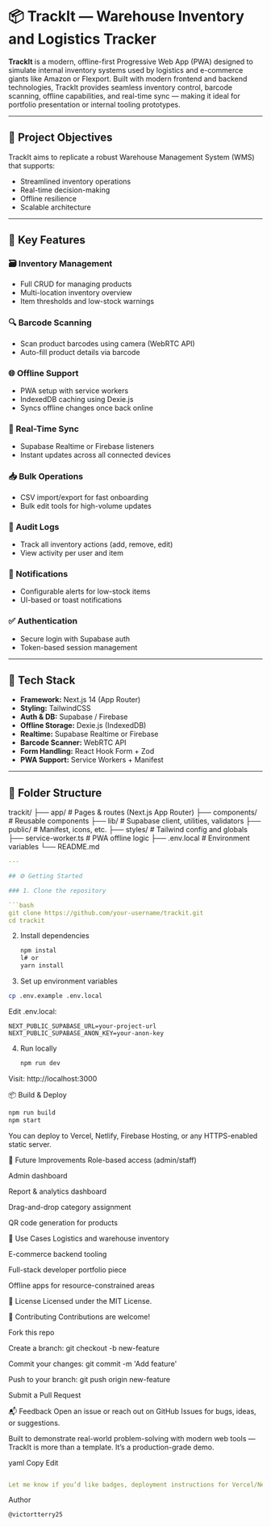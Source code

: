 # 📦 TrackIt — Warehouse Inventory and Logistics Tracker

**TrackIt** is a modern, offline-first Progressive Web App (PWA) designed to simulate internal inventory systems used by logistics and e-commerce giants like Amazon or Flexport. Built with modern frontend and backend technologies, TrackIt provides seamless inventory control, barcode scanning, offline capabilities, and real-time sync — making it ideal for portfolio presentation or internal tooling prototypes.

---

## 📌 Project Objectives

TrackIt aims to replicate a robust Warehouse Management System (WMS) that supports:
- Streamlined inventory operations
- Real-time decision-making
- Offline resilience
- Scalable architecture

---

## 🚀 Key Features

### 🗃️ Inventory Management
- Full CRUD for managing products
- Multi-location inventory overview
- Item thresholds and low-stock warnings

### 🔍 Barcode Scanning
- Scan product barcodes using camera (WebRTC API)
- Auto-fill product details via barcode

### 🌐 Offline Support
- PWA setup with service workers
- IndexedDB caching using Dexie.js
- Syncs offline changes once back online

### 🔄 Real-Time Sync
- Supabase Realtime or Firebase listeners
- Instant updates across all connected devices

### 📥 Bulk Operations
- CSV import/export for fast onboarding
- Bulk edit tools for high-volume updates

### 📜 Audit Logs
- Track all inventory actions (add, remove, edit)
- View activity per user and item

### 🔔 Notifications
- Configurable alerts for low-stock items
- UI-based or toast notifications

### ✅ Authentication
- Secure login with Supabase auth
- Token-based session management

---

## 🧰 Tech Stack

- **Framework:** Next.js 14 (App Router)
- **Styling:** TailwindCSS
- **Auth & DB:** Supabase / Firebase
- **Offline Storage:** Dexie.js (IndexedDB)
- **Realtime:** Supabase Realtime or Firebase
- **Barcode Scanner:** WebRTC API
- **Form Handling:** React Hook Form + Zod
- **PWA Support:** Service Workers + Manifest

---

## 🧭 Folder Structure
trackit/
├── app/ # Pages & routes (Next.js App Router)
├── components/ # Reusable components
├── lib/ # Supabase client, utilities, validators
├── public/ # Manifest, icons, etc.
├── styles/ # Tailwind config and globals
├── service-worker.ts # PWA offline logic
├── .env.local # Environment variables
└── README.md


```yaml
---

## ⚙️ Getting Started

### 1. Clone the repository

```bash
git clone https://github.com/your-username/trackit.git
cd trackit
```
2. Install dependencies
   ```bash
   npm instal
   l# or
   yarn install

3. Set up environment variables
```bash
cp .env.example .env.local
```
Edit .env.local:
```env
NEXT_PUBLIC_SUPABASE_URL=your-project-url
NEXT_PUBLIC_SUPABASE_ANON_KEY=your-anon-key
```
4. Run locally
   ```bash
   npm run dev

Visit: http://localhost:3000

📦 Build & Deploy
```bash
npm run build
npm start
```
You can deploy to Vercel, Netlify, Firebase Hosting, or any HTTPS-enabled static server.

🧱 Future Improvements
Role-based access (admin/staff)

Admin dashboard

Report & analytics dashboard

Drag-and-drop category assignment

QR code generation for products



💼 Use Cases
Logistics and warehouse inventory

E-commerce backend tooling

Full-stack developer portfolio piece

Offline apps for resource-constrained areas


📄 License
Licensed under the MIT License.

🤝 Contributing
Contributions are welcome!

Fork this repo

Create a branch: git checkout -b new-feature

Commit your changes: git commit -m 'Add feature'

Push to your branch: git push origin new-feature

Submit a Pull Request

📬 Feedback
Open an issue or reach out on GitHub Issues for bugs, ideas, or suggestions.

Built to demonstrate real-world problem-solving with modern web tools — TrackIt is more than a template. It’s a production-grade demo.

yaml
Copy
Edit

```yaml

Let me know if you’d like badges, deployment instructions for Vercel/Netlify, or if you're using Firebase instead of Supabase so I can tweak it accordingly.
```
Author 
```
@victortterry25




